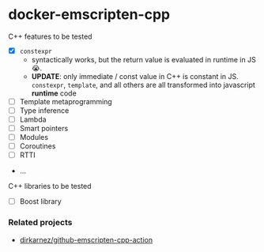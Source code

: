 docker-emscripten-cpp
=====================
C++ features to be tested
- [x] `constexpr`
  - syntactically works, but the return value is evaluated in runtime in JS 😭. 
  - **UPDATE**: only immediate / const value in C++ is constant in JS. `constexpr`, `template`, and all others are all transformed into javascript **runtime** code
- [ ] Template metaprogramming
- [ ] Type inference
- [ ] Lambda
- [ ] Smart pointers
- [ ] Modules
- [ ] Coroutines
- [ ] RTTI
- ...

C++ libraries to be tested
- [ ] Boost library

### Related projects
- [dirkarnez/github-emscripten-cpp-action](https://github.com/dirkarnez/github-emscripten-cpp-action)
